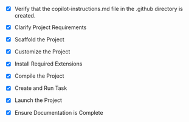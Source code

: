 <!-- Use this file to provide workspace-specific custom instructions to Copilot. For more details, visit https://code.visualstudio.com/docs/copilot/copilot-customization#_use-a-githubcopilotinstructionsmd-file -->
- [x] Verify that the copilot-instructions.md file in the .github directory is created.

- [x] Clarify Project Requirements
	<!-- GeoCV project requirements are clear: Python backend with OpenCV focus, FastAPI, React frontend -->

- [x] Scaffold the Project
	<!-- Project structure created manually: backend/, frontend/, README.md, all core files in place -->

- [x] Customize the Project
	<!-- GeoCV customization complete: OpenCV-focused CV pipeline, FastAPI backend, React frontend, game service -->

- [x] Install Required Extensions
	<!-- No specific extensions required for this custom project setup -->

- [x] Compile the Project  
	<!-- Python environment configured, backend dependencies installed successfully -->

- [x] Create and Run Task
	<!-- Task created for backend server startup -->

- [x] Launch the Project
	<!-- Backend server launched successfully on port 8000, frontend deployed to Vercel -->

- [x] Ensure Documentation is Complete
	<!-- Project deployed to GitHub (https://github.com/DDVHegde100/GeoCV) and Vercel (https://geocv.vercel.app) -->

